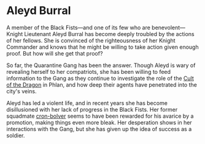 # Aleyd Burral

A member of the Black Fists—and one of its few who are benevolent—Knight Lieutenant Aleyd Burral has become deeply troubled by the actions of her fellows. She is convinced of the righteousness of her Knight Commander and knows that he might be willing to take action given enough proof. But how will she get that proof?

So far, the Quarantine Gang has been the answer. Though Aleyd is wary of revealing herself to her compatriots, she has been willing to feed information to the Gang as they continue to investigate the role of the [Cult of the Dragon](../factions/Cult%20of%20the%20Dragon.md) in Phlan, and how deep their agents have penetrated into the city's veins.

Aleyd has led a violent life, and in recent years she has become disillusioned with her lack of progress in the Black Fists. Her former squadmate [cron-bolver](cron-bolver.md) seems to have been rewarded for his avarice by a promotion, making things even more bleak. Her desperation shows in her interactions with the Gang, but she has given up the idea of success as a soldier.